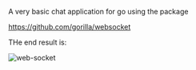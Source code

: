 A very basic chat application for go using the package

https://github.com/gorilla/websocket

THe end result is:

![web-socket](https://github.com/lararomanian/websocket-chat-go/assets/134123958/641f1574-de9b-4911-916a-7b59721763eb)
